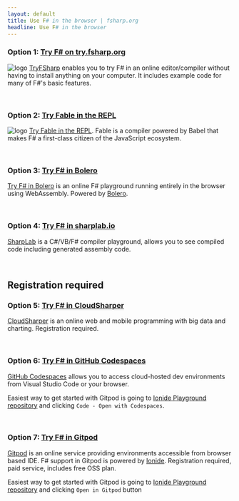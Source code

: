 ```yaml
---
layout: default
title: Use F# in the browser | fsharp.org
headline: Use F# in the browser
---
```


### Option 1: [Try F# on try.fsharp.org](https://try.fsharp.org/)

![logo](../../images/thumbs/tryfsharp.jpg)&nbsp;[TryFSharp](https://try.fsharp.org/) enables you to try F# in an online editor/compiler without having to install anything on your
computer. It includes example code for many of F#'s basic features.

<br />

### Option 2: [Try Fable in the REPL](https://fable.io/repl/)

![logo](../../images/thumbs/fable.png)&nbsp;[Try Fable in the REPL](https://fable.io/repl/). Fable is a compiler powered by Babel that makes F# a first-class citizen of the JavaScript ecosystem.

<br />

### Option 3: [Try F# in Bolero](https://tryfsharp.fsbolero.io)

[Try F# in Bolero](https://tryfsharp.fsbolero.io) is an online F# playground running entirely in the browser using WebAssembly. Powered by [Bolero](https://fsbolero.io).

<br />

### Option 4: [Try F# in sharplab.io](https://sharplab.io/)

[SharpLab](https://sharplab.io/) is a C#/VB/F# compiler playground, allows you to see compiled code including generated assembly code.

<br />

## Registration required

### Option 5: [Try F# in CloudSharper](https://cloudsharper.com/)

[CloudSharper](https://cloudsharper.com/) is an online web and mobile programming with big data and charting. Registration required.

<br />

### Option 6: [Try F# in GitHub Codespaces](https://visualstudio.microsoft.com/services/github-codespaces/)

[GitHub Codespaces](https://visualstudio.microsoft.com/services/github-codespaces/) allows you to access cloud-hosted dev environments from Visual Studio Code or your browser.

Easiest way to get started with Gitpod is going to [Ionide Playground repository](https://github.com/ionide/playground) and clicking `Code - Open with Codespaces`.

<br />

### Option 7: [Try F# in Gitpod](https://www.gitpod.io/)

[Gitpod](https://www.gitpod.io/) is an online service providing environments accessible from browser based IDE. F# support in Gitpod is powered by [Ionide](https://ionide.io/). Registration required, paid service, includes free OSS plan.

Easiest way to get started with Gitpod is going to [Ionide Playground repository](https://github.com/ionide/playground) and clicking `Open in Gitpod` button

<br />
